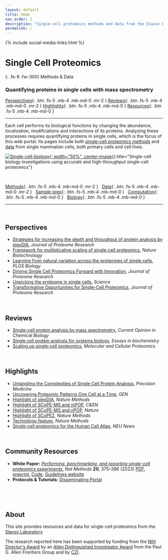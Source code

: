 ```yaml
---
layout: default
title: Home
nav_order: 1
description: "Single-cell proteomics methods and data from the Slavov Laboratory | Single-cell protein analysis by mass-spectrometry"
permalink: /
---
```

{% include social-media-links.html %}

# **Single Cell Proteomics**

{: .fs-9 .fw-300}
Methods & Data


### Quantifying proteins in single cells with mass spectrometry


[Perspectives]({{site.baseurl}}#perspectives){: .btn .fs-5 .mb-4 .mb-md-0 .mr-2 }
[Reviews]({{site.baseurl}}#reviews){: .btn .fs-5 .mb-4 .mb-md-0 .mr-2 }
[Highlights]({{site.baseurl}}#highlights){: .btn .fs-5 .mb-4 .mb-md-0 }
[Resources]({{site.baseurl}}#community-resources){: .btn .fs-5 .mb-4 .mb-md-0 }


------------

Each cell performs its biological functions by changing the abundance, localization, modifications and interactions of its proteins. Analyzing these processes requires quantifying proteins in single cells, which is the focus of this web portal. Its pages include both [single-cell proteomics methods](methods) and [data](data) from single mammalian cells, both primary cells and cell lines.  




[![Single-cell-biology]({{site.baseurl}}/assets/images/Single-cell-biology.png){: width="50%" .center-image}](biology){:title="Single-cell biology investigations using accurate and high-throughput single-cell proteomics"}

&nbsp;

[Methods](methods){: .btn .fs-5 .mb-4 .mb-md-0 .mr-2 } &nbsp;
[Data](data){: .btn .fs-5 .mb-4 .mb-md-0 .mr-2 } &nbsp;
[Sample prep](sample-preparation){: .btn .fs-5 .mb-4 .mb-md-0 } &nbsp;
[Computation](computational-analysis){: .btn .fs-5 .mb-4 .mb-md-0 }  &nbsp;
[Biology](biology){: .btn .fs-5 .mb-4 .mb-md-0 }

------------


&nbsp;


## Perspectives
* [Strategies for increasing the depth and throughput of protein analysis by plexDIA](https://pubs.acs.org/doi/10.1021/acs.jproteome.2c00721), *Journal of Proteome Research*
* [Framework for multiplicative scaling of single-cell proteomics](https://www.nature.com/articles/s41587-022-01411-1), *Nature Biotechnology*
* [Learning from natural variation across the proteomes of single cells](https://journals.plos.org/plosbiology/article?id=10.1371/journal.pbio.3001512), *PLOS Biology*
* [Driving Single Cell Proteomics Forward with Innovation](https://pubmed.ncbi.nlm.nih.gov/34597050/), *Journal of Proteome Research*
* [Unpicking the proteome in single cells](https://www.science.org/doi/10.1126/science.aaz6695), *Science*
* [Transformative Opportunities for Single-Cell Proteomics](https://www.ncbi.nlm.nih.gov/pmc/articles/PMC6089608/), *Journal of Proteome Research*


&nbsp;

## Reviews
* [Single-cell protein analysis by mass spectrometry](https://doi.org/10.1016/j.cbpa.2020.04.018), *Current Opinion in Chemical Biology*
* [Single cell protein analysis for systems biology](https://www.ncbi.nlm.nih.gov/pmc/articles/PMC6204083/),	*Essays in biochemistry*
* [Scaling up single-cell proteomics](https://doi.org/10.1016/j.mcpro.2021.100179), *Molecular and Cellular Proteomics*


&nbsp;

## Highlights
* [Untangling the Complexities of Single Cell Protein Analysis](https://www.insideprecisionmedicine.com/topics/molecular-dx-topic/single-cell-technology/untangling-the-complexities-of-single-cell-protein-analysis/), *Precision Medicine*
* [Uncovering Proteomic Patterns One Cell at a Time](https://www.genengnews.com/topics/omics/uncovering-proteomic-patterns-one-cell-at-a-time/), *GEN*
* [Highlight of plexDIA](https://www.nature.com/articles/s41592-022-01611-2), *Nature Methods*
* [Highlight of SCoPE-MS and mPOP](https://cen.acs.org/biological-chemistry/proteomics/single-cell-proteomics-mass-spec/99/i40), *C&EN*
* [Highlight of SCoPE-MS and nPOP](https://www.nature.com/articles/d41586-021-02530-6), *Nature*
* [Highlight of SCoPE2](https://www.nature.com/articles/s41592-021-01243-y),  *Nature Methods*
* [Technology feature](https://www.nature.com/articles/s41592-019-0540-6),  *Nature Methods*
* [Single-cell proteomics for the Human Cell Atlas](https://news.northeastern.edu/2019/07/08/northeastern-university-proteomics-researcher-receives-grant-from-chan-zuckerberg-initiative-to-help-map-all-cells-in-the-human-body-to-better-understand-cancer-diabetes-and-other-diseases/), *NEU News*


&nbsp;


## Community Resources
* **White Paper:** [*Performing, benchmarking, and reporting single-cell proteomics experiments*](https://www.nature.com/articles/s41592-023-01785-3),  *Nat Methods* **20**, 375–386 (2023) [PDF](https://www.nature.com/articles/s41592-023-01785-3.pdf), [preprint](https://doi.org/10.48550/arXiv.2207.10815), [Code](https://github.com/SlavovLab/SCP_recommendations), [Guidelines website](https://single-cell.net/guidelines)
* **Protocols & Tutorials:** [Disseminating Portal](https://center.single-cell.net/single-cell-proteomics/dissemination)



&nbsp;


&nbsp;


## About
This site provides resources and data for single-cell proteomics from the <a href="https://slavovlab.net">Slavov Laboratory</a>


The research reported here has been supported by funding from the [NIH Director's Award](https://projectreporter.nih.gov/project_info_description.cfm?aid=9167004&icde=31336575) by an [Allen Distinguished Investigator Award](https://alleninstitute.org/what-we-do/frontiers-group/distinguished-investigators/projects/tracking-proteome-dynamics-single-cells) from the Paul G. Allen Frontiers Group and by [CZI](https://chanzuckerberg.com/science/programs-resources/single-cell-biology/seednetworks/mapping-the-transcriptome-and-proteome-of-human-testis-in-3d/).

 &nbsp;

 &nbsp;

 &nbsp;  

 &nbsp;
